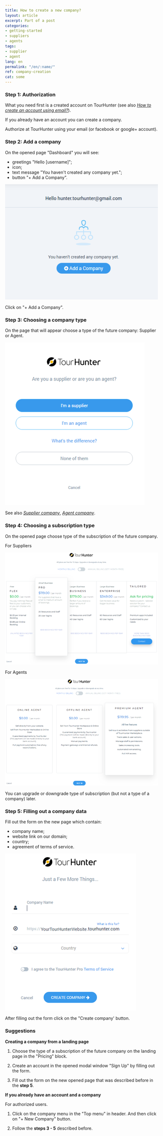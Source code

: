 ```yaml
---
title: How to create a new company?
layout: article
excerpt: Part of a post
categories:
- getting-started
- suppliers
- agents
tags:
- supplier
- agent
lang: en
permalink: "/en/:name/"
ref: company-creation
cat: some
---
```


### **Step 1: Authorization**

What you need first is a created account on TourHunter (see also [*How to create an account using email?*](https://help.tourhunter.com/en/how-to-create-an-account-using-email/)). 

If you already have an account you can create a company.

Authorize at TourHunter using your email (or facebook or google+ account).

### **Step 2: Add a company**

On the opened page "Dashboard"  you will see:
- greetings "Hello [username]";
- icon;
- text message "You haven't created any company yet.";
- button "+ Add a Company".

![You haven't created any company yet](/assets/images/company_creation1.png)

Click on "+ Add a Company".

### **Step 3: Choosing a company type**

On the page that will appear choose a type of the future company: Supplier or Agent. 

![Choose company type](/assets/images/company_creation2.png)

See also [*Supplier company*](https://help.tourhunter.com/en/supplier-company/), [*Agent company*](https://help.tourhunter.com/en/agent-company/).

### **Step 4: Choosing a subscription type**

On the opened page choose type of the subscription of the future company.

For Suppliers

![Choose supplier subscription type](/assets/images/company_creation3.png)

For Agents

![Choose supplier subscription type](/assets/images/company_creation4.png)

You can upgrade or downgrade type of subscription (but not a type of a company) later.

### **Step 5: Filling out a company data**
 
Fill out the form on the new page which contain:
- company name;
- website link on our domain;
- country;
- agreement of terms of service.

![Choose agent subscription type](/assets/images/company_creation5.png)

After filling out the form click on the "Create company' button.

### **Suggestions**

**Creating a company from a landing page**

1. Choose the type of a subscription of the future company on the landing page in the "Pricing" block. 

2. Create an account in the opened modal window "Sign Up" by filling out the form.

3. Fill out the form on the new opened page that was described before in the **step 5**.

**If you already have an account and a company**

For authorized users. 

1. Click on the company menu in the "Top menu" in header. And then click on "+ New Company" button.

2. Follow the **steps 3 - 5** described before.